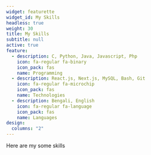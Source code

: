 ```yaml
---
widget: featurette
widget_id: My Skills
headless: true
weight: 30
title: My Skills
subtitle: null
active: true
feature:
  - description: C, Python, Java, Javascript, Php
    icon: fa-regular fa-binary
    icon_pack: fas
    name: Programming
  - description: React.js, Next.js, MySQL, Bash, Git 
    icon: fa-regular fa-microchip
    icon_pack: fas
    name: Technologies
  - description: Bengali, English
    icon: fa-regular fa-language
    icon_pack: fas
    name: Languages
design:
  columns: "2"
---
```

Here are my some skills

